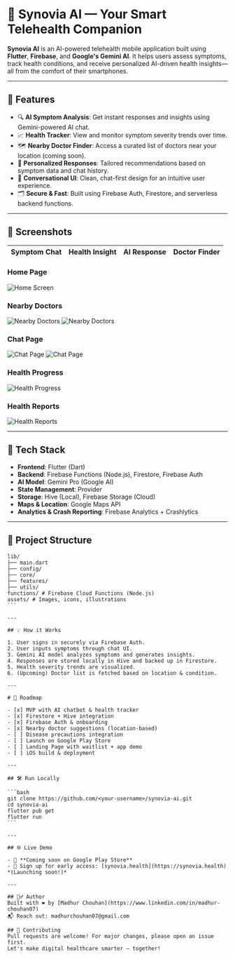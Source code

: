 # 🧠 Synovia AI — Your Smart Telehealth Companion

**Synovia AI** is an AI-powered telehealth mobile application built using **Flutter**, **Firebase**, and **Google's Gemini AI**. It helps users assess symptoms, track health conditions, and receive personalized AI-driven health insights—all from the comfort of their smartphones.

---

## 🚀 Features

- 🔍 **AI Symptom Analysis**: Get instant responses and insights using Gemini-powered AI chat.
- 📈 **Health Tracker**: View and monitor symptom severity trends over time.
- 🗺️ **Nearby Doctor Finder**: Access a curated list of doctors near your location (coming soon).
- 🧠 **Personalized Responses**: Tailored recommendations based on symptom data and chat history.
- 💬 **Conversational UI**: Clean, chat-first design for an intuitive user experience.
- 🗂️ **Secure & Fast**: Built using Firebase Auth, Firestore, and serverless backend functions.

---

## 📱 Screenshots

| Symptom Chat | Health Insight | AI Response | Doctor Finder |
| ------------ | -------------- | ----------- | ------------- |

### Home Page

![Home Screen](assets/screenshots/home_page.png)

### Nearby Doctors

![Nearby Doctors](assets/screenshots/nearby_doctors.png)
![Nearby Doctors](assets/screenshots/nearby_doctors2.png)

### Chat Page

![Chat Page](assets/screenshots/chat_page.png)
![Chat Page](assets/screenshots/chat_page2.png)

### Health Progress

![Health Progress](assets/screenshots/health_progress.png)

### Health Reports

![Health Reports](assets/screenshots/health_reports.png)

---

## 🧰 Tech Stack

- **Frontend**: Flutter (Dart)
- **Backend**: Firebase Functions (Node.js), Firestore, Firebase Auth
- **AI Model**: Gemini Pro (Google AI)
- **State Management**: Provider
- **Storage**: Hive (Local), Firebase Storage (Cloud)
- **Maps & Location**: Google Maps API
- **Analytics & Crash Reporting**: Firebase Analytics + Crashlytics

---

## 📂 Project Structure

````
lib/
├── main.dart
├── config/
├── core/
├── features/
├── utils/
functions/ # Firebase Cloud Functions (Node.js)
assets/ # Images, icons, illustrations
```

---

## 💡 How it Works

1. User signs in securely via Firebase Auth.
2. User inputs symptoms through chat UI.
3. Gemini AI model analyzes symptoms and generates insights.
4. Responses are stored locally in Hive and backed up in Firestore.
5. Health severity trends are visualized.
6. (Upcoming) Doctor list is fetched based on location & condition.

---

# 🚧 Roadmap

- [x] MVP with AI chatbot & health tracker
- [x] Firestore + Hive integration
- [x] Firebase Auth & onboarding
- [x] Nearby doctor suggestions (location-based)
- [ ] Disease precautions integration
- [ ] Launch on Google Play Store
- [ ] Landing Page with waitlist + app demo
- [ ] iOS build & deployment

---

## 🛠️ Run Locally

```bash
git clone https://github.com/<your-username>/synovia-ai.git
cd synovia-ai
flutter pub get
flutter run
```

---

## 🌐 Live Demo

- 🚀 **Coming soon on Google Play Store**
- 📩 Sign up for early access: [synovia.health](https://synovia.health) *(Launching soon!)*

---

## 🙋‍♂️ Author
Built with ❤️ by [Madhur Chouhan](https://www.linkedin.com/in/madhur-chouhan07)
📬 Reach out: madhurchouhan07@gmail.com

## 🤝 Contributing
Pull requests are welcome! For major changes, please open an issue first.
Let's make digital healthcare smarter — together!

````
